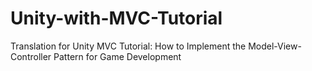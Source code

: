 # Unity-with-MVC-Tutorial
Translation for Unity MVC Tutorial: How to Implement the Model-View-Controller Pattern for Game Development

